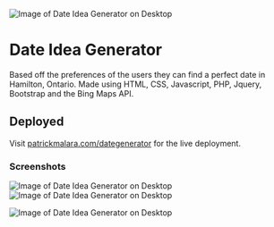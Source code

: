 ![Image of Date Idea Generator on Desktop](http://patrickmalara.com/projectimages/DateGeneratorDesktop.png)
# Date Idea Generator
Based off the preferences of the users they can find a perfect date in Hamilton, Ontario. Made using HTML, CSS, Javascript, PHP, Jquery, Bootstrap and the Bing Maps API. 

## Deployed

Visit [patrickmalara.com/dategenerator](http://patrickmalara.com/dategenerator/) for the live deployment.

### Screenshots

![Image of Date Idea Generator on Desktop](http://patrickmalara.com/projectimages/DateGeneratorDesktop(2).png)
![Image of Date Idea Generator on Desktop](http://patrickmalara.com/projectimages/DateGeneratorDesktop(3).png)

![Image of Date Idea Generator on Desktop](http://patrickmalara.com/projectimages/DateGeneratorMobile.png)
